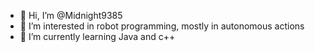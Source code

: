 - 👋 Hi, I’m @Midnight9385
- 👀 I’m interested in robot programming, mostly in autonomous actions
- 🌱 I’m currently learning Java and c++


<!---
Midnight9385/Midnight9385 is a ✨ special ✨ repository because its `README.md` (this file) appears on your GitHub profile.
You can click the Preview link to take a look at your changes.
--->
